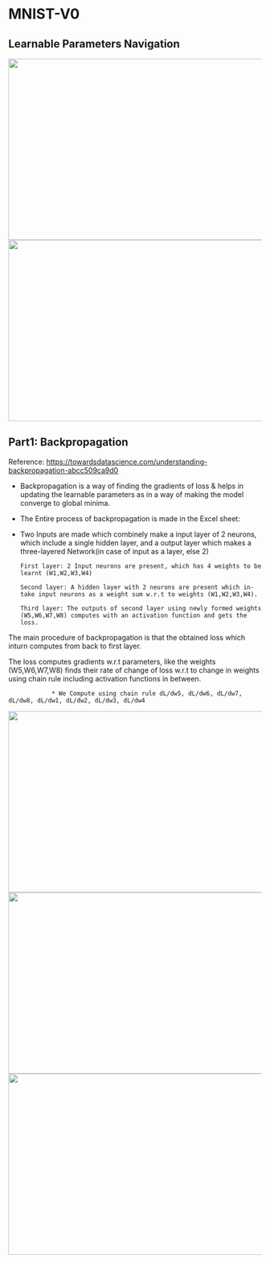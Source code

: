 # MNIST-V0

## Learnable Parameters Navigation 

<img src="https://github.com/kishkath/S6-MNIST-V1/assets/60026221/dbbf36be-2034-465f-941a-77d0043de4f9" width = 600 height = 360>

<img src="https://github.com/kishkath/S6-MNIST-V1/assets/60026221/9aae722e-7a34-40f2-aa31-7235dc7f66ad" width = 600 height = 360>



## Part1: Backpropagation

Reference: https://towardsdatascience.com/understanding-backpropagation-abcc509ca9d0

* Backpropagation is a way of finding the gradients of loss & helps in updating the learnable parameters as in a way of making the model converge to global minima. 

* The Entire process of backpropagation is made in the Excel sheet: 

* Two Inputs are made which combinely make a input layer of 2 neurons, which include a single hidden layer, and a output layer which makes a three-layered Network(in case of input as a layer, else 2)

      First layer: 2 Input neurons are present, which has 4 weights to be learnt (W1,W2,W3,W4) 

      Second layer: A hidden layer with 2 neurons are present which in-take input neurons as a weight sum w.r.t to weights (W1,W2,W3,W4).

      Third layer: The outputs of second layer using newly formed weights (W5,W6,W7,W8) computes with an activation function and gets the loss. 


The main procedure of backpropagation is that the obtained loss which inturn computes from back to first layer.

The loss computes gradients w.r.t parameters, like the weights (W5,W6,W7,W8) finds their rate of change of loss w.r.t to change in weights using chain rule including activation functions in between.                                        
                                     
                * We Compute using chain rule dL/dw5, dL/dw6, dL/dw7, dL/dw8, dL/dw1, dL/dw2, dL/dw3, dL/dw4
    
<img src="https://github.com/kishkath/S6-MNIST-V1/assets/60026221/2b6851d0-839c-48d8-9b3f-e7ae2a49ee07" width = 600 height = 360>

<img src="https://github.com/kishkath/S6-MNIST-V1/assets/60026221/c8e2b46b-bc7b-4f33-be96-108d954b26f8" width = 600 height = 360>
          
<img src= "https://github.com/kishkath/S6-MNIST-V1/assets/60026221/33510b7d-f24a-49ce-ab0a-34a18d208e61" width = 600 height = 360>

                 
